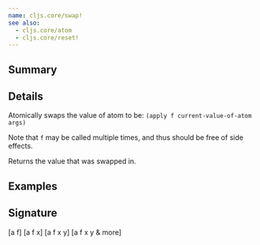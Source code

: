 ```yaml
---
name: cljs.core/swap!
see also:
  - cljs.core/atom
  - cljs.core/reset!
---
```


## Summary

## Details

Atomically swaps the value of atom to be: `(apply f current-value-of-atom
args)`

Note that `f` may be called multiple times, and thus should be free of side
effects.

Returns the value that was swapped in.

## Examples

## Signature
[a f]
[a f x]
[a f x y]
[a f x y & more]
